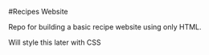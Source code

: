 #Recipes Website

Repo for building a basic recipe website using only HTML.<br>

Will style this later with CSS <br>
